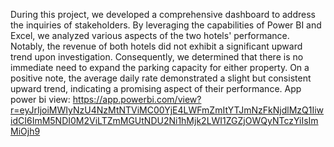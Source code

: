 During this project, we developed a comprehensive dashboard to address the inquiries of stakeholders. By leveraging the capabilities of Power BI and Excel, we analyzed various aspects of the two hotels' performance. Notably, the revenue of both hotels did not exhibit a significant upward trend upon investigation. Consequently, we determined that there is no immediate need to expand the parking capacity for either property. On a positive note, the average daily rate demonstrated a slight but consistent upward trend, indicating a promising aspect of their performance.
App power bi view: https://app.powerbi.com/view?r=eyJrIjoiMWIyNzU4NzMtNTViMC00YjE4LWFmZmItYTJmNzFkNjdlMzQ1IiwidCI6ImM5NDI0M2ViLTZmMGUtNDU2Ni1hMjk2LWI1ZGZjOWQyNTczYiIsImMiOjh9
